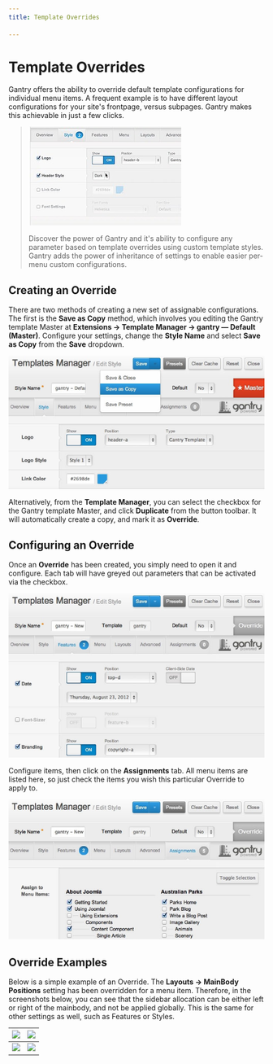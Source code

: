 ```yaml
---
title: Template Overrides

---
```


Template Overrides
==================
Gantry offers the ability to override default template configurations for individual menu items. A frequent example is to have different layout configurations for your site's frontpage, versus subpages. Gantry makes this achievable in just a few clicks.

> [![](../assets/g4-overrides.jpg)](#)
>
> Discover the power of Gantry and it's ability to configure any parameter based on template overrides using custom template styles. Gantry adds the power of inheritance of settings to enable easier per-menu custom configurations.


Creating an Override
--------------------
There are two methods of creating a new set of assignable configurations. The first is the **Save as Copy** method, which involves you editing the Gantry template Master at **Extensions → Template Manager → gantry — Default (Master)**. Configure your settings, change the **Style Name** and select **Save as Copy** from the **Save** dropdown.

![](assets/template-override-save-as-copy.jpg)

Alternatively, from the **Template Manager**, you can select the checkbox for the Gantry template Master, and click **Duplicate** from the button toolbar. It will automatically create a copy, and mark it as **Override**.


Configuring an Override
-----------------------
Once an **Override** has been created, you simply need to open it and configure. Each tab will have greyed out parameters that can be activated via the checkbox.

![](assets/template-override-assigned-params.jpg)

Configure items, then click on the **Assignments** tab. All menu items are listed here, so just check the items you wish this particular Override to apply to.

![](assets/template-override-assign-menus.jpg)


Override Examples
-----------------
Below is a simple example of an Override. The **Layouts → MainBody Positions** setting has been overridden for a menu item. Therefore, in the screenshots below, you can see that the sidebar allocation can be either left or right of the mainbody, and not be applied globally. This is the same for other settings as well, such as Features or Styles.

| ![][example1] | ![][example2] |
|---------------|---------------|
| ![][config1]  | ![][config2]  |


[config1]: assets/template-override-example-config1.jpg
[config2]: assets/template-override-example-config2.jpg
[example1]: assets/template-override-example1.jpg
[example2]: assets/template-override-example2.jpg
